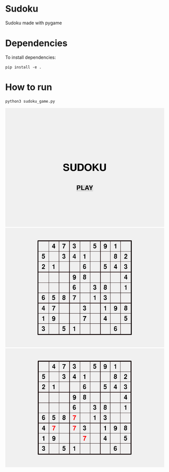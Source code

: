 # Sudoku
Sudoku made with pygame

# Dependencies
To install dependencies: 
```
pip install -e .
```
# How to run
```
python3 sudoku_game.py
```
![Example](https://github.com/gabrielcoutod/Sudoku/blob/main/game_1.png)
![Example](https://github.com/gabrielcoutod/Sudoku/blob/main/game_2.png)
![Example](https://github.com/gabrielcoutod/Sudoku/blob/main/game_3.png)
